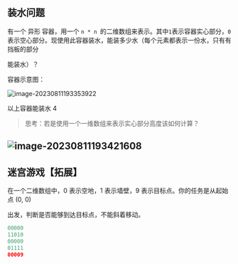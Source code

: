 ## 装水问题

有一个 异形 容器，用一个 `n * n `的二维数组来表示。其中` 1 `表示容器实心部分，` 0 `表示空心部分。现使用此容器装水，能装多少水（每个元素都表示一份水，只有有挡板的部分

能装水）？

容器示意图：

![image-20230811193353922](https://s2.loli.net/2023/08/11/O4voEm8dJUiLI19.png)

以上容器能装水 4

>思考：若是使用一个一维数组来表示实心部分高度该如何计算？

## ![image-20230811193421608](https://s2.loli.net/2023/08/11/hPdosAelVzCpxu6.png)



## 迷宫游戏【拓展】

在一个二维数组中，0 表示空地，1 表示墙壁，9 表示目标点。你的任务是从起始点 (0, 0)

出发，判断是否能够到达目标点，不能斜着移动。

```java
00000
11010 
00000
01111 
00009
```

